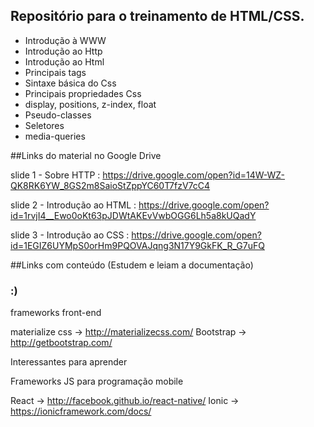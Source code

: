 ## Repositório para o treinamento de HTML/CSS.

* Introdução à WWW
* Introdução ao Http
* Introdução ao Html
* Principais tags
* Sintaxe básica do Css
* Principais propriedades Css
* display, positions, z-index, float
* Pseudo-classes
* Seletores
* media-queries

##Links do material no Google Drive

slide 1 - Sobre HTTP : https://drive.google.com/open?id=14W-WZ-QK8RK6YW_8GS2m8SaioStZppYC60T7fzV7cC4

slide 2 - Introdução ao HTML : https://drive.google.com/open?id=1rvjI4__Ewo0oKt63pJDWtAKEvVwbOGG6Lh5a8kUQadY

slide 3 - Introdução ao CSS : https://drive.google.com/open?id=1EGIZ6UYMpS0orHm9PQOVAJqng3N17Y9GkFK_R_G7uFQ

##Links com conteúdo (Estudem e leiam a documentação)
### :)

frameworks front-end

materialize css -> http://materializecss.com/
Bootstrap	-> http://getbootstrap.com/

Interessantes para aprender

Frameworks JS para programação mobile

React -> http://facebook.github.io/react-native/
Ionic -> https://ionicframework.com/docs/

